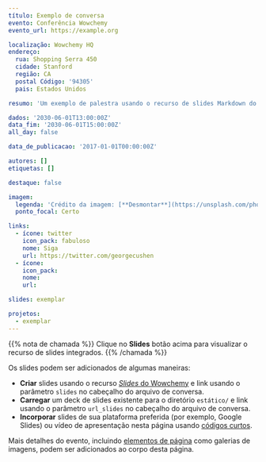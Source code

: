 ```yaml
---
título: Exemplo de conversa
evento: Conferência Wowchemy
evento_url: https://example.org

localização: Wowchemy HQ
endereço:
  rua: Shopping Serra 450
  cidade: Stanford
  região: CA
  postal Código: '94305'
  pais: Estados Unidos

resumo: 'Um exemplo de palestra usando o recurso de slides Markdown do Wowchemy. Lorem ipsum dolor sit amet, consectetur adipiscing elit. Duis posuere tellusac convallis placerat. Proin tincidunt magna sed ex sollicitudin condimentum. Sed ac faucibus dolor, scelerisque sollicitudin nisi. Cras purus urna, suscipit quis sapien eu, pulvinar tempor diam.'

dados: '2030-06-01T13:00:00Z'
data_fim: '2030-06-01T15:00:00Z'
all_day: false

data_de_publicacao: '2017-01-01T00:00:00Z'

autores: []
etiquetas: []

destaque: false

imagem:
  legenda: 'Crédito da imagem: [**Desmontar**](https://unsplash.com/photos/bzdhc5b3Bxs)'
  ponto_focal: Certo

links:
  - ícone: twitter
    icon_pack: fabuloso
    nome: Siga
    url: https://twitter.com/georgecushen
  - ícone: 
    icon_pack: 
    nome: 
    url: 

slides: exemplar

projetos:
  - exemplar
---
```


{{% nota de chamada %}}
Clique no **Slides** botão acima para visualizar o recurso de slides integrados.
{{% /chamada %}}

Os slides podem ser adicionados de algumas maneiras:

- **Criar** slides usando o recurso [_Slides_ do Wowchemy](https://wowchemy.com/docs/managing-content/#create-slides) e link usando o parâmetro `slides` no cabeçalho do arquivo de conversa.
- **Carregar** um deck de slides existente para o diretório `estático/` e link usando o parâmetro `url_slides` no cabeçalho do arquivo de conversa.
- **Incorporar** slides de sua plataforma preferida (por exemplo, Google Slides) ou vídeo de apresentação nesta página usando [códigos curtos](https://wowchemy.com/docs/writing-markdown-latex/).

Mais detalhes do evento, incluindo [elementos de página](https://wowchemy.com/docs/writing-markdown-latex/) como galerias de imagens, podem ser adicionados ao corpo desta página.
